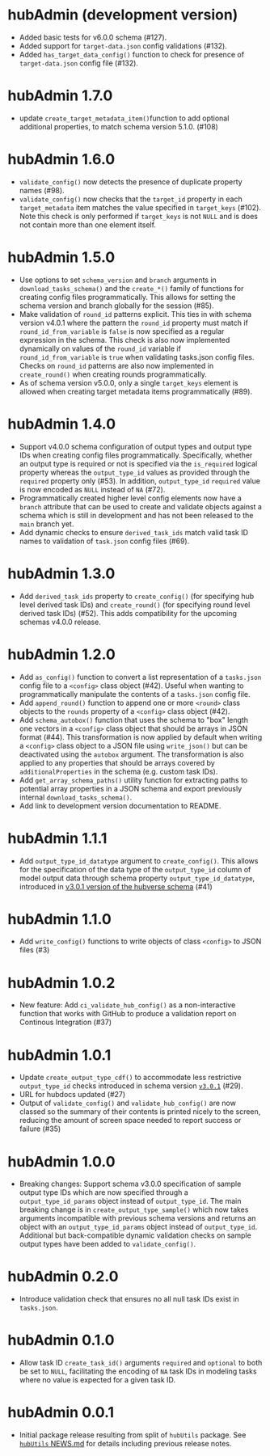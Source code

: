 # hubAdmin (development version)

* Added basic tests for v6.0.0 schema (#127).
* Added support for `target-data.json` config validations (#132).
* Added `has_target_data_config()` function to check for presence of `target-data.json` config file (#132).

# hubAdmin 1.7.0

* update `create_target_metadata_item()`function to add optional additional properties, to match schema version 5.1.0. (#108)

# hubAdmin 1.6.0

* `validate_config()` now detects the presence of duplicate property names (#98).
* `validate_config()` now checks that the `target_id` property in each `target_metadata` item matches the value specified in `target_keys` (#102). Note this check is only performed if `target_keys` is not `NULL` and is does not contain more than one element itself.

# hubAdmin 1.5.0

* Use options to set `schema_version` and `branch` arguments in `download_tasks_schema()` and the `create_*()` family of functions for creating config files programmatically. This allows for setting the schema version and branch globally for the session (#85).
* Make validation of `round_id` patterns explicit. This ties in with schema version v4.0.1 where the pattern the `round_id` property must match if `round_id_from_variable` is `false` is now specified as a regular expression in the schema. This check is also now implemented dynamically on values of the `round_id` variable if `round_id_from_variable` is `true` when validating tasks.json config files. Checks on `round_id` patterns are also now implemented in `create_round()` when creating rounds programmatically.
* As of schema version v5.0.0, only a single `target_keys` element is allowed when creating target metadata items programmatically (#89).

# hubAdmin 1.4.0

* Support v4.0.0 schema configuration of output types and output type IDs when creating config files programmatically. Specifically, whether an output type is required or not is specified via the `is_required` logical property whereas the `output_type_id` values as provided through the `required` property only (#53). In addition, `output_type_id` `required` value is now encoded as `NULL` instead of `NA` (#72).
* Programmatically created higher level config elements now have a `branch` attribute that can be used to create and validate objects against a schema which is still in development and has not been released to the `main` branch yet.
* Add dynamic checks to ensure `derived_task_ids` match valid task ID names to validation of `task.json` config files (#69).

# hubAdmin 1.3.0

* Add `derived_task_ids` property to `create_config()` (for specifying hub level derived task IDs) and `create_round()` (for specifying round level derived task IDs) (#52). This adds compatibility for the upcoming schemas v4.0.0 release.

# hubAdmin 1.2.0

* Add `as_config()` function to convert a list representation of a `tasks.json` config file to a `<config>` class object (#42). Useful when wanting to programmatically manipulate the contents of a `tasks.json` config file.
* Add `append_round()` function to append one or more `<round>` class objects to the `rounds` property of a `<config>` class object (#42). 
* Add `schema_autobox()` function that uses the schema to "box" length one vectors in a `<config>` class object that should be arrays in JSON format (#44). This transformation is now applied by default when writing a `<config>` class object to a JSON file using `write_json()` but can be deactivated using the `autobox` argument. The transformation is also applied to any properties that should be arrays covered by `additionalProperties` in the schema (e.g. custom task IDs). 
* Add `get_array_schema_paths()` utility function for extracting paths to potential array properties in a JSON schema and export previously internal `download_tasks_schema()`.
* Add link to development version documentation to README.

# hubAdmin 1.1.1

* Add `output_type_id_datatype` argument to `create_config()`. This allows for the specification of the data type of the `output_type_id` column of model output data through schema property `output_type_id_datatype`, introduced in [v3.0.1 version of the hubverse schema](https://github.com/hubverse-org/schemas/releases/tag/v3.0.1)  (#41)

# hubAdmin 1.1.0

* Add `write_config()` functions to write objects of class `<config>` to JSON files (#3)

# hubAdmin 1.0.2

* New feature: Add `ci_validate_hub_config()` as a non-interactive function that works with
  GitHub to produce a validation report on Continous Integration (#37)

# hubAdmin 1.0.1

* Update `create_output_type_cdf()` to accommodate less restrictive
  `output_type_id` checks introduced in schema version
  [`v3.0.1`](https://github.com/hubverse-org/schemas/releases/tag/v3.0.1)
  (#29).
* URL for hubdocs updated (#27)
* Output of `validate_config()` and `validate_hub_config()` are now classed so
  the summary of their contents is printed nicely to the screen, reducing the
  amount of screen space needed to report success or failure (#35)

# hubAdmin 1.0.0

* Breaking changes: Support schema v3.0.0 specification of sample output type IDs which are now specified through a `output_type_id_params` object instead of `output_type_id`. The main breaking change is in `create_output_type_sample()` which now takes arguments incompatible with previous schema versions and returns an object with an `output_type_id_params` object instead of `output_type_id`. Additional but back-compatible dynamic validation checks on sample output types have been added to `validate_config()`.

# hubAdmin 0.2.0

* Introduce validation check that ensures no all null task IDs exist in `tasks.json`.  

# hubAdmin 0.1.0

* Allow task ID `create_task_id()` arguments `required` and `optional` to both be set to `NULL`, facilitating the encoding of `NA` task IDs in modeling tasks where no value is expected for a given task ID.  

# hubAdmin 0.0.1

* Initial package release resulting from split of `hubUtils` package. See [`hubUtils` NEWS.md](https://github.com/hubverse-org/hubUtils/blob/main/NEWS.md) for details including previous release notes.
